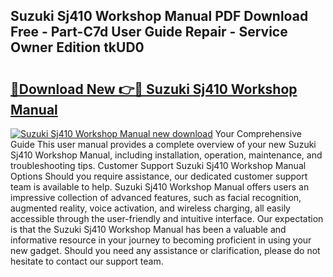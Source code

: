 ## Suzuki Sj410 Workshop Manual PDF Download Free - Part-C7d User Guide Repair - Service Owner Edition tkUD0

# <h2><a href="http://bc50742.oget.top/?id=Suzuki+Sj410+Workshop+Manual">🔗Download New 👉🔴 Suzuki Sj410 Workshop Manual</a></h2>

[![Suzuki Sj410 Workshop Manual new download](https://i.imgur.com/5g1atiW.png)](http://bc50742.oget.top/?id=Suzuki+Sj410+Workshop+Manual)
Your Comprehensive Guide This user manual provides a complete overview of your new Suzuki Sj410 Workshop Manual, including installation, operation, maintenance, and troubleshooting tips. Customer Support Suzuki Sj410 Workshop Manual Options Should you require assistance, our dedicated customer support team is available to help. Suzuki Sj410 Workshop Manual offers users an impressive collection of advanced features, such as facial recognition, augmented reality, voice activation, and wireless charging, all easily accessible through the user-friendly and intuitive interface. Our expectation is that the Suzuki Sj410 Workshop Manual has been a valuable and informative resource in your journey to becoming proficient in using your new gadget. Should you need any assistance or clarification, please do not hesitate to contact our support team.
